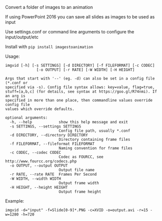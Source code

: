 Convert a folder of images to an animation

If using PowerPoint 2016 you can save all slides as images to be used as input

Use settings.conf or command line arguments to configure the input/output/etc

Install with 
`pip install imagestoanimation` 


Usage:

```
imgvid [-h] [-s SETTINGS] [-d DIRECTORY] [-f FILEFORMAT] [-c CODEC]
              [-o OUTPUT] [-r RATE] [-W WIDTH] [-H HEIGHT]

Args that start with '--' (eg. -d) can also be set in a config file (*.conf or
specified via -s). Config file syntax allows: key=value, flag=true,
stuff=[a,b,c] (for details, see syntax at https://goo.gl/R74nmi). If an arg is
specified in more than one place, then commandline values override config file
values which override defaults.

optional arguments:
  -h, --help            show this help message and exit
  -s SETTINGS, --settings SETTINGS
                        Config file path, usually *.conf
  -d DIRECTORY, --directory DIRECTORY
                        Directory containing frame files
  -f FILEFORMAT, --fileformat FILEFORMAT
                        Naming convention for frame files
  -c CODEC, --codec CODEC
                        Codec as FOURCC, see http://www.fourcc.org/codecs.php
  -o OUTPUT, --output OUTPUT
                        Output file name
  -r RATE, --rate RATE  Frames Per Second
  -W WIDTH, --width WIDTH
                        Output frame width
  -H HEIGHT, --height HEIGHT
                        Output frame height

```

Example:
```
imgvid -d="input" -f=Slide[0-9]*.PNG -c=XVID -o=output.avi -r=15 -w=1280 -h=720
```

